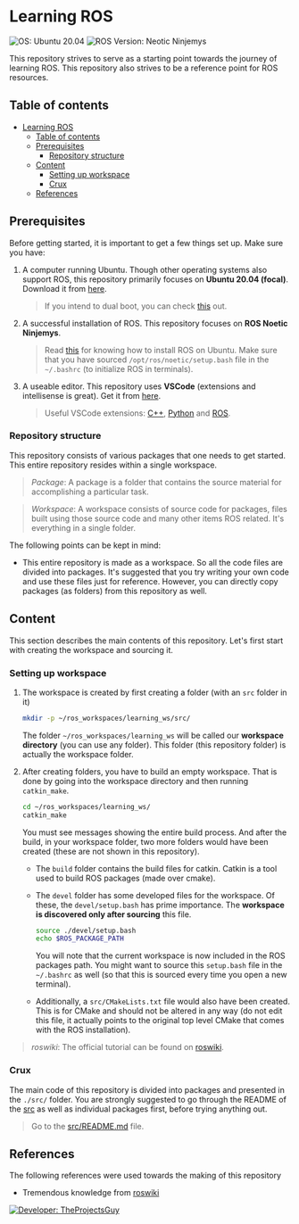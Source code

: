 # Learning ROS

![OS: Ubuntu 20.04][os-tag] ![ROS Version: Neotic Ninjemys][rosversion-tag]

This repository strives to serve as a starting point towards the journey of learning ROS. This repository also strives to be a reference point for ROS resources.

## Table of contents

- [Learning ROS](#learning-ros)
    - [Table of contents](#table-of-contents)
    - [Prerequisites](#prerequisites)
        - [Repository structure](#repository-structure)
    - [Content](#content)
        - [Setting up workspace](#setting-up-workspace)
        - [Crux](#crux)
    - [References](#references)

## Prerequisites

Before getting started, it is important to get a few things set up. Make sure you have:

1. A computer running Ubuntu. Though other operating systems also support ROS, this repository primarily focuses on **Ubuntu 20.04 (focal)**. Download it from [here][ubuntu-download].
    > If you intend to dual boot, you can check [this][ubuntu-dualboot] out.
2. A successful installation of ROS. This repository focuses on **ROS Noetic Ninjemys**.
    > Read [this][ros-installation] for knowing how to install ROS on Ubuntu. Make sure that you have sourced `/opt/ros/noetic/setup.bash` file in the `~/.bashrc` (to initialize ROS in terminals).
3. A useable editor. This repository uses **VSCode** (extensions and intellisense is great). Get it from [here][vscode-website].
    > Useful VSCode extensions: [C++][vscode-ext-cpp], [Python][vscode-ext-python] and [ROS][vscode-ext-ros].

### Repository structure

This repository consists of various packages that one needs to get started. This entire repository resides within a single workspace.

> _Package_: A package is a folder that contains the source material for accomplishing a particular task.

> _Workspace_: A workspace consists of source code for packages, files built using those source code and many other items ROS related. It's everything in a single folder.

The following points can be kept in mind:

- This entire repository is made as a workspace. So all the code files are divided into packages. It's suggested that you try writing your own code and use these files just for reference. However, you can directly copy packages (as folders) from this repository as well.

## Content

This section describes the main contents of this repository. Let's first start with creating the workspace and sourcing it.

### Setting up workspace

1. The workspace is created by first creating a folder (with an `src` folder in it)

    ```bash
    mkdir -p ~/ros_workspaces/learning_ws/src/
    ```

    The folder `~/ros_workspaces/learning_ws` will be called our **workspace directory** (you can use any folder). This folder (this repository folder) is actually the workspace folder.
2. After creating folders, you have to build an empty workspace. That is done by going into the workspace directory and then running `catkin_make`.

    ```bash
    cd ~/ros_workspaces/learning_ws/
    catkin_make
    ```

    You must see messages showing the entire build process. And after the build, in your workspace folder, two more folders would have been created (these are not shown in this repository).
    - The `build` folder contains the build files for catkin. Catkin is a tool used to build ROS packages (made over cmake).
    - The `devel` folder has some developed files for the workspace. Of these, the `devel/setup.bash` has prime importance. The **workspace is discovered only after sourcing** this file.

        ```bash
        source ./devel/setup.bash
        echo $ROS_PACKAGE_PATH
        ```

        You will note that the current workspace is now included in the ROS packages path. You might want to source this `setup.bash` file in the `~/.bashrc` as well (so that this is sourced every time you open a new terminal).
    - Additionally, a `src/CMakeLists.txt` file would also have been created. This is for CMake and should not be altered in any way (do not edit this file, it actually points to the original top level CMake that comes with the ROS installation).

> _roswiki_: The official tutorial can be found on [roswiki][roswiki-iac].

### Crux

The main code of this repository is divided into packages and presented in the `./src/` folder. You are strongly suggested to go through the README of the [src](./src/README.md) as well as individual packages first, before trying anything out.

> Go to the [src/README.md](./src/README.md) file.

## References

The following references were used towards the making of this repository

- Tremendous knowledge from [roswiki][roswiki]

[![Developer: TheProjectsGuy][dev-shield]][dev-link]

[dev-shield]: https://img.shields.io/badge/Developer-TheProjectsGuy-00bbd8
[dev-link]: https://github.com/TheProjectsGuy
[os-tag]: https://img.shields.io/badge/Operating%20System-Ubuntu%2020.04%20(focal)-orange
[rosversion-tag]: https://img.shields.io/badge/ROS%20Release-Noetic%20Ninjemys-blue
[ros-installation]: http://wiki.ros.org/noetic/Installation
[ubuntu-download]: https://ubuntu.com/download/desktop
[ubuntu-dualboot]: https://www.tecmint.com/install-ubuntu-alongside-with-windows-dual-boot/
[vscode-website]: https://code.visualstudio.com/
[vscode-ext-cpp]: https://marketplace.visualstudio.com/items?itemName=ms-vscode.cpptools
[vscode-ext-python]: https://marketplace.visualstudio.com/items?itemName=ms-python.python
[vscode-ext-ros]: https://marketplace.visualstudio.com/items?itemName=ms-iot.vscode-ros
[roswiki]: http://wiki.ros.org/
[roswiki-iac]: http://wiki.ros.org/ROS/Tutorials/InstallingandConfiguringROSEnvironment
